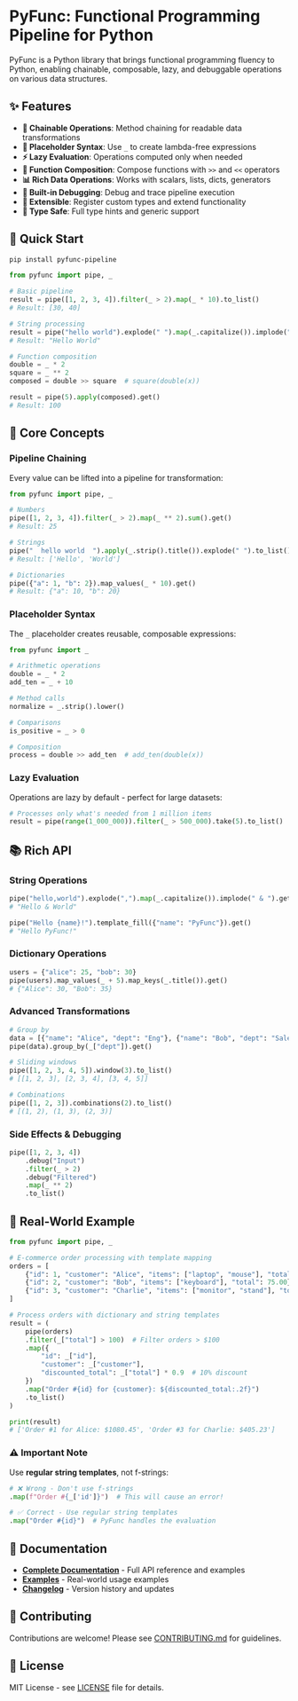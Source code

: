 # PyFunc: Functional Programming Pipeline for Python

PyFunc is a Python library that brings functional programming fluency to Python, enabling chainable, composable, lazy, and debuggable operations on various data structures.

## ✨ Features

- **🔗 Chainable Operations**: Method chaining for readable data transformations
- **🎯 Placeholder Syntax**: Use `_` to create lambda-free expressions  
- **⚡ Lazy Evaluation**: Operations computed only when needed
- **🔄 Function Composition**: Compose functions with `>>` and `<<` operators
- **📊 Rich Data Operations**: Works with scalars, lists, dicts, generators
- **🐛 Built-in Debugging**: Debug and trace pipeline execution
- **🔧 Extensible**: Register custom types and extend functionality
- **📝 Type Safe**: Full type hints and generic support

## 🚀 Quick Start

```bash
pip install pyfunc-pipeline
```

```python
from pyfunc import pipe, _

# Basic pipeline
result = pipe([1, 2, 3, 4]).filter(_ > 2).map(_ * 10).to_list()
# Result: [30, 40]

# String processing  
result = pipe("hello world").explode(" ").map(_.capitalize()).implode(" ").get()
# Result: "Hello World"

# Function composition
double = _ * 2
square = _ ** 2
composed = double >> square  # square(double(x))

result = pipe(5).apply(composed).get()
# Result: 100
```

## 🎯 Core Concepts

### Pipeline Chaining

Every value can be lifted into a pipeline for transformation:

```python
from pyfunc import pipe, _

# Numbers
pipe([1, 2, 3, 4]).filter(_ > 2).map(_ ** 2).sum().get()
# Result: 25

# Strings  
pipe("  hello world  ").apply(_.strip().title()).explode(" ").to_list()
# Result: ['Hello', 'World']

# Dictionaries
pipe({"a": 1, "b": 2}).map_values(_ * 10).get()
# Result: {"a": 10, "b": 20}
```

### Placeholder Syntax

The `_` placeholder creates reusable, composable expressions:

```python
from pyfunc import _

# Arithmetic operations
double = _ * 2
add_ten = _ + 10

# Method calls
normalize = _.strip().lower()

# Comparisons  
is_positive = _ > 0

# Composition
process = double >> add_ten  # add_ten(double(x))
```

### Lazy Evaluation

Operations are lazy by default - perfect for large datasets:

```python
# Processes only what's needed from 1 million items
result = pipe(range(1_000_000)).filter(_ > 500_000).take(5).to_list()
```

## 📚 Rich API

### String Operations
```python
pipe("hello,world").explode(",").map(_.capitalize()).implode(" & ").get()
# "Hello & World"

pipe("Hello {name}!").template_fill({"name": "PyFunc"}).get()  
# "Hello PyFunc!"
```

### Dictionary Operations
```python
users = {"alice": 25, "bob": 30}
pipe(users).map_values(_ + 5).map_keys(_.title()).get()
# {"Alice": 30, "Bob": 35}
```

### Advanced Transformations
```python
# Group by
data = [{"name": "Alice", "dept": "Eng"}, {"name": "Bob", "dept": "Sales"}]
pipe(data).group_by(_["dept"]).get()

# Sliding windows
pipe([1, 2, 3, 4, 5]).window(3).to_list()
# [[1, 2, 3], [2, 3, 4], [3, 4, 5]]

# Combinations
pipe([1, 2, 3]).combinations(2).to_list()  
# [(1, 2), (1, 3), (2, 3)]
```

### Side Effects & Debugging
```python
pipe([1, 2, 3, 4])
    .debug("Input")
    .filter(_ > 2) 
    .debug("Filtered")
    .map(_ ** 2)
    .to_list()
```

## 🌟 Real-World Example

```python
from pyfunc import pipe, _

# E-commerce order processing with template mapping
orders = [
    {"id": 1, "customer": "Alice", "items": ["laptop", "mouse"], "total": 1200.50},
    {"id": 2, "customer": "Bob", "items": ["keyboard"], "total": 75.00},
    {"id": 3, "customer": "Charlie", "items": ["monitor", "stand"], "total": 450.25}
]

# Process orders with dictionary and string templates
result = (
    pipe(orders)
    .filter(_["total"] > 100)  # Filter orders > $100
    .map({
        "id": _["id"],
        "customer": _["customer"],
        "discounted_total": _["total"] * 0.9  # 10% discount
    })
    .map("Order #{id} for {customer}: ${discounted_total:.2f}")
    .to_list()
)

print(result)
# ['Order #1 for Alice: $1080.45', 'Order #3 for Charlie: $405.23']
```

### ⚠️ **Important Note**
Use **regular string templates**, not f-strings:
```python
# ❌ Wrong - Don't use f-strings  
.map(f"Order #{_['id']}")  # This will cause an error!

# ✅ Correct - Use regular string templates
.map("Order #{id}")  # PyFunc handles the evaluation
```

## 📖 Documentation

- **[Complete Documentation](DOCUMENTATION.md)** - Full API reference and examples
- **[Examples](examples/)** - Real-world usage examples  
- **[Changelog](CHANGELOG.md)** - Version history and updates

## 🤝 Contributing

Contributions are welcome! Please see [CONTRIBUTING.md](CONTRIBUTING.md) for guidelines.

## 📄 License

MIT License - see [LICENSE](LICENSE) file for details.
